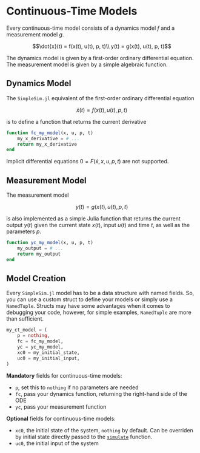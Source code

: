 # Continuous-Time Models

Every continuous-time model consists of a dynamics model $f$ and a measurement model $g$.

```math
\dot{x}(t) = f(x(t), u(t), p, t)\\
y(t) = g(x(t), u(t), p, t)
```

The dynamics model is given by a first-order ordinary differential equation. The measurement model is given by a simple algebraic function.

## Dynamics Model

The `SimpleSim.jl` equivalent of the first-order ordinary differential equation

```math
\dot{x}(t) = f(x(t), u(t), p, t)
```

is to define a function that returns the current derivative

```julia
function fc_my_model(x, u, p, t)
    my_x_derivative = # ...
    return my_x_derivative
end
```

Implicit differential equations $0 = F(\dot{x}, x, u, p, t)$ are not supported.

## Measurement Model

The measurement model

```math
y(t) = g(x(t), u(t), p, t)
```

is also implemented as a simple Julia function that returns the current output $y(t)$ given the current state $x(t)$, input $u(t)$ and time $t$, as well as the parameters $p$.

```julia
function yc_my_model(x, u, p, t)
    my_output = # ...
    return my_output
end
```

## Model Creation

Every `SimpleSim.jl` model has to be a data structure with named fields. So, you can use a custom struct to define your models or simply use a `NamedTuple`. Structs may have some advantages when it comes to debugging your code, however, for simple examples, `NamedTuple` are more than sufficient.

```julia
my_ct_model = (
    p = nothing,
    fc = fc_my_model,
    yc = yc_my_model,
    xc0 = my_initial_state,
    uc0 = my_initial_input,
)
```

__Mandatory__ fields for continuous-time models:

* `p`, set this to `nothing` if no parameters are needed
* `fc`, pass your dynamics function, returning the right-hand side of the ODE
* `yc`, pass your measurement function

__Optional__ fields for continuous-time models:

* `xc0`, the initial state of the system, `nothing` by default. Can be overriden by initial state directly passed to the [`simulate`](@ref) function.
* `uc0`, the initial input of the system
